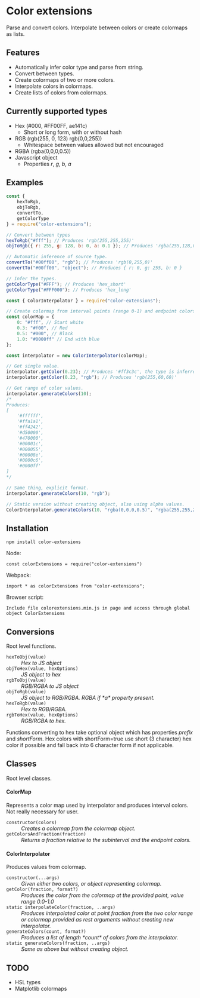 # Color extensions

Parse and convert colors. Interpolate between colors or create colormaps as lists.

## Features

-   Automatically infer color type and parse from string.
-   Convert between types.
-   Create colormaps of two or more colors.
-   Interpolate colors in colormaps.
-   Create lists of colors from colormaps.

## Currently supported types

-   Hex (#000, #FF00FF, ae141c)
    -   Short or long form, with or without hash
-   RGB (rgb(255, 0, 123) rgb(0,0,255))
    -   Whitespace between values allowed but not encouraged
-   RGBA (rgba(0,0,0,0.5))
-   Javascript object
    -   Properties _r_, _g_, _b_, _a_

## Examples

```javascript
const {
    hexToRgb,
    objToRgb,
    convertTo,
    getColorType
} = require("color-extensions");

// Convert between types
hexToRgb("#fff"); // Produces 'rgb(255,255,255)'
objToRgb({ r: 255, g: 128, b: 0, a: 0.1 }); // Produces 'rgba(255,128,0,0.1)'

// Automatic inference of source type.
convertTo("#00ff00", "rgb"); // Produces 'rgb(0,255,0)'
convertTo("#00ff00", "object"); // Produces { r: 0, g: 255, b: 0 }

// Infer the types.
getColorType("#FFF"); // Produces 'hex_short'
getColorType("#FFF000"); // Produces 'hex_long'
```

```javascript
const { ColorInterpolator } = require("color-extensions");

// Create colormap from interval points (range 0-1) and endpoint colors.
const colorMap = {
    0: "#fff", // Start white
    0.3: "#f00", // Red
    0.5: "#000", // Black
    1.0: "#0000ff" // End with blue
};

const interpolator = new ColorInterpolator(colorMap);

// Get single value.
interpolator.getColor(0.23); // Produces '#ff3c3c', the type is inferred from colormap.
interpolator.getColor(0.23, "rgb"); // Produces 'rgb(255,60,60)'

// Get range of color values.
interpolator.generateColors(10);
/*
Produces:
[
    '#ffffff',
    '#ffa1a1',
    '#ff4242',
    '#d50000',
    '#470000',
    '#00001c',
    '#000055',
    '#00008e',
    '#0000c6',
    '#0000ff'
]
*/

// Same thing, explicit format.
interpolator.generateColors(10, "rgb");

// Static version without creating object, also using alpha values.
ColorInterpolator.generateColors(10, "rgba(0,0,0,0.5)", "rgba(255,255,255,1)");
```

## Installation

```
npm install color-extensions
```

Node:

```
const colorExtensions = require("color-extensions")
```

Webpack:

```
import * as colorExtensions from "color-extensions";
```

Browser script:

```
Include file colorextensions.min.js in page and access through global object ColorExtensions
```

## Conversions

Root level functions.

<dl>
  <dt><code>hexToObj(value)</code></dt>
  <dd><em>Hex to JS object</em></dd>
  <dt><code>objToHex(value, hexOptions)</code></dt>
  <dd><em>JS object to hex</em></dd>
  <dt><code>rgbToObj(value)</code></dt>
  <dd><em>RGB/RGBA to JS object</em></dd>
  <dt><code>objToRgb(value)</code></dt>
  <dd><em>JS object to RGB/RGBA. RGBA if *a* property present.</em></dd>
  <dt><code>hexToRgb(value)</code></dt>
  <dd><em>Hex to RGB/RGBA.</em></dd>
  <dt><code>rgbToHex(value, hexOptions)</code></dt>
  <dd><em>RGB/RGBA to hex.</em></dd>
</dl>

Functions converting to hex take optional object which has properties _prefix_ and _shortForm_. Hex colors with shortForm=true use short (3 character) hex color if possible and fall back into 6 character form if not applicable.

## Classes

Root level classes.

#### **ColorMap**

Represents a color map used by interpolator and produces interval colors.
Not really necessary for user.

<dl>
  <dt><code>constructor(colors)</code></dt>
  <dd><em>Creates a colormap from the colormap object.</em></dd>
  <dt><code>getColorsAndFraction(fraction)</code></dt>
  <dd><em>Returns a fraction relative to the subinterval and the endpoint colors.</em></dd>
</dl>

#### **ColorInterpolator**

Produces values from colormap.

<dl>
  <dt><code>constructor(...args)</code></dt>
  <dd><em>Given either two colors, or object representing colormap.</em></dd>
  <dt><code>getColor(fraction, format?)</code></dt>
  <dd><em>Produces the color from the colormap at the provided point, value range 0.0-1.0</em></dd>
  <dt><code>static interpolateColor(fraction, ..args)</code></dt>
  <dd><em>Produces interpolated color at point fraction from the two color range or colormap provided as rest arguments without creating new interpolator.</em></dd>
  <dt><code>generateColors(count, format?)</code></dt>
  <dd><em>Produces a list of length *count* of colors from the interpolator.</em></dd>
  <dt><code>static generateColors(fraction, ..args)</code></dt>
  <dd><em>Same as above but without creating object.</em></dd>
</dl>

## TODO

-   HSL types
-   Matplotlib colormaps

